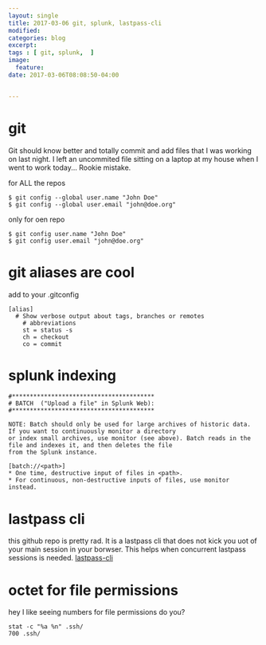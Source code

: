 ```yaml
---
layout: single
title: 2017-03-06 git, splunk, lastpass-cli 
modified:
categories: blog
excerpt:
tags : [ git, splunk,  ]
image:
  feature:
date: 2017-03-06T08:08:50-04:00


---
```

# git
Git should know better and totally commit and add files that I was working on last night.  I left an uncommited file sitting on a laptop at my house when I went to work today...   Rookie mistake. 

for ALL the repos
```
$ git config --global user.name "John Doe"
$ git config --global user.email "john@doe.org"
```
only for oen repo
```
$ git config user.name "John Doe"
$ git config user.email "john@doe.org"
```

# git aliases are cool
add to your .gitconfig
```
[alias]
  # Show verbose output about tags, branches or remotes
    # abbreviations
    st = status -s
    ch = checkout
    co = commit
 ```

 # splunk indexing

```
#****************************************
# BATCH  ("Upload a file" in Splunk Web):
#****************************************

NOTE: Batch should only be used for large archives of historic data. If you want to continuously monitor a directory 
or index small archives, use monitor (see above). Batch reads in the file and indexes it, and then deletes the file 
from the Splunk instance. 

[batch://<path>]
* One time, destructive input of files in <path>.
* For continuous, non-destructive inputs of files, use monitor instead.
```

# lastpass cli
this github repo is pretty rad.  It is a lastpass cli that does not kick you uot of your main session in your borwser.  This helps when concurrent lastpass sessions is needed. 
[lastpass-cli](https://github.com/lastpass/lastpass-cli "lastpass-cli")



# octet for file permissions
hey I like seeing numbers for file permissions  do you?
```
stat -c "%a %n" .ssh/
700 .ssh/
```
